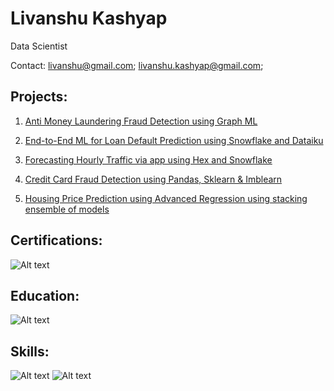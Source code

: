 # Livanshu Kashyap
Data Scientist

Contact: livanshu@gmail.com; livanshu.kashyap@gmail.com; 

## Projects:
1.  [Anti Money Laundering Fraud Detection using Graph ML](https://github.com/livanshu/Data_Science_Portfolio/tree/main/Projects/AML_TigerGraph_GSQL)

2.  [End-to-End ML for Loan Default Prediction using Snowflake and Dataiku](https://github.com/livanshu/Data_Science_Portfolio/tree/main/Projects/Loan_Default_Prediction_EndtoEnd_Snowflake_Dataiku)

3.  [Forecasting Hourly Traffic via app using Hex and Snowflake](https://app.hex.tech/97c67ab9-65ac-445a-9631-8c7227752a75/app/730b4a51-f606-4fb2-90d0-be276be64a49/latest)

4.  [Credit Card Fraud Detection using Pandas, Sklearn & Imblearn](https://github.com/livanshu/Data_Science_Portfolio/blob/main/Projects/fraud-detection.ipynb)

5.  [Housing Price Prediction using Advanced Regression using stacking ensemble of models](https://github.com/livanshu/Data_Science_Portfolio/tree/main/Projects/Housing_Price_Advanced_Regression)

   


## Certifications:
![Alt text](https://github.com/livanshu/Data_Science_Portfolio/blob/main/My%20Cheat%20Sheets/Portfolio%20Images/111.png)

## Education:
![Alt text](https://github.com/livanshu/Data_Science_Portfolio/blob/main/My%20Cheat%20Sheets/Portfolio%20Images/113.png)

## Skills:
![Alt text](https://github.com/livanshu/Data_Science_Portfolio/blob/main/My%20Cheat%20Sheets/Portfolio%20Images/114.png)
![Alt text](https://github.com/livanshu/Data_Science_Portfolio/blob/main/My%20Cheat%20Sheets/Portfolio%20Images/112.png)
